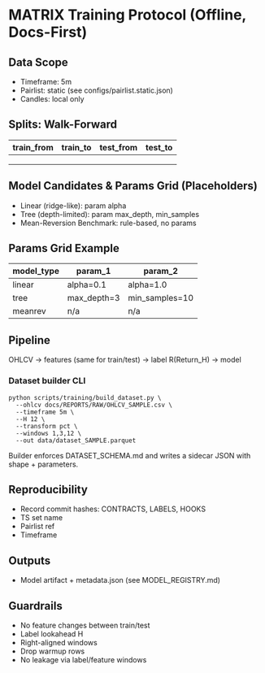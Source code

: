 # MATRIX Training Protocol (Offline, Docs-First)

## Data Scope
- Timeframe: 5m
- Pairlist: static (see configs/pairlist.static.json)
- Candles: local only

## Splits: Walk-Forward
| train_from | train_to | test_from | test_to |
|------------|----------|-----------|---------|
| <PH>       | <PH>     | <PH>      | <PH>    |
| <PH>       | <PH>     | <PH>      | <PH>    |
| <PH>       | <PH>     | <PH>      | <PH>    |

## Model Candidates & Params Grid (Placeholders)
- Linear (ridge-like): param alpha
- Tree (depth-limited): param max_depth, min_samples
- Mean-Reversion Benchmark: rule-based, no params

## Params Grid Example
| model_type | param_1      | param_2      |
|------------|-------------|--------------|
| linear     | alpha=0.1    | alpha=1.0    |
| tree       | max_depth=3  | min_samples=10 |
| meanrev    | n/a          | n/a          |

## Pipeline
OHLCV → features (same for train/test) → label R(Return_H) → model

### Dataset builder CLI
```
python scripts/training/build_dataset.py \
  --ohlcv docs/REPORTS/RAW/OHLCV_SAMPLE.csv \
  --timeframe 5m \
  --H 12 \
  --transform pct \
  --windows 1,3,12 \
  --out data/dataset_SAMPLE.parquet
```
Builder enforces DATASET_SCHEMA.md and writes a sidecar JSON with shape + parameters.

## Reproducibility
- Record commit hashes: CONTRACTS, LABELS, HOOKS
- TS set name
- Pairlist ref
- Timeframe

## Outputs
- Model artifact + metadata.json (see MODEL_REGISTRY.md)

## Guardrails
- No feature changes between train/test
- Label lookahead H
- Right-aligned windows
- Drop warmup rows
- No leakage via label/feature windows
